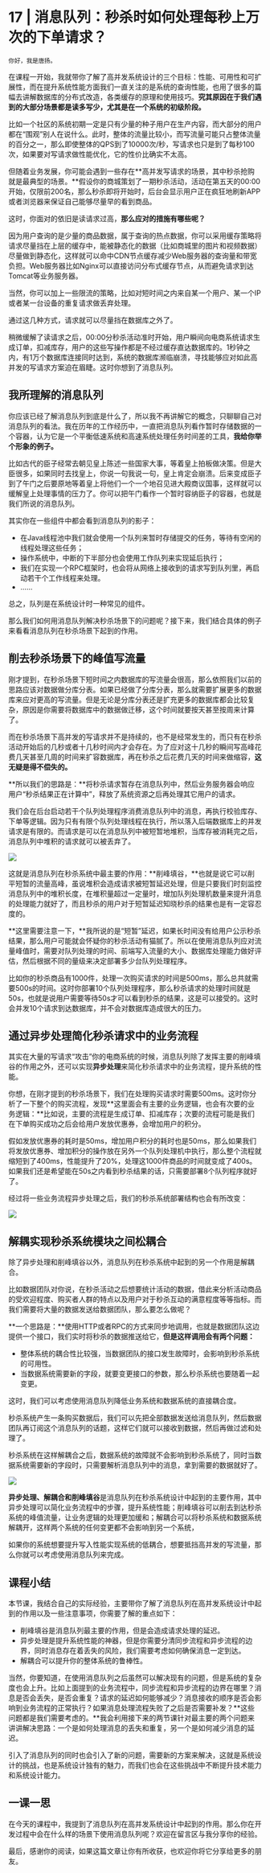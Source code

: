 # 17 | 消息队列：秒杀时如何处理每秒上万次的下单请求？

    你好，我是唐扬。

在课程一开始，我就带你了解了高并发系统设计的三个目标：性能、可用性和可扩展性，而在提升系统性能方面我们一直关注的是系统的查询性能，也用了很多的篇幅去讲解数据库的分布式改造，各类缓存的原理和使用技巧。**究其原因在于我们遇到的大部分场景都是读多写少，尤其是在一个系统的初级阶段。**

比如一个社区的系统初期一定是只有少量的种子用户在生产内容，而大部分的用户都在“围观”别人在说什么。此时，整体的流量比较小，而写流量可能只占整体流量的百分之一，那么即使整体的QPS到了10000次/秒，写请求也只是到了每秒100次，如果要对写请求做性能优化，它的性价比确实不太高。

但随着业务发展，你可能会遇到一些存在**高并发写请求的场景，其中秒杀抢购就是最典型的场景。**假设你的商城策划了一期秒杀活动，活动在第五天的00:00开始，仅限前200名，那么秒杀即将开始时，后台会显示用户正在疯狂地刷新APP或者浏览器来保证自己能够尽量早的看到商品。

这时，你面对的依旧是读请求过高，**那么应对的措施有哪些呢？**

因为用户查询的是少量的商品数据，属于查询的热点数据，你可以采用缓存策略将请求尽量挡在上层的缓存中，能被静态化的数据（比如商城里的图片和视频数据）尽量做到静态化，这样就可以命中CDN节点缓存减少Web服务器的查询量和带宽负担。Web服务器比如Nginx可以直接访问分布式缓存节点，从而避免请求到达Tomcat等业务服务器。

当然，你可以加上一些限流的策略，比如对短时间之内来自某一个用户、某一个IP或者某一台设备的重复请求做丢弃处理。

通过这几种方式，请求就可以尽量挡在数据库之外了。

稍微缓解了读请求之后，00:00分秒杀活动准时开始，用户瞬间向电商系统请求生成订单，扣减库存，用户的这些写操作都是不经过缓存直达数据库的。1秒钟之内，有1万个数据库连接同时达到，系统的数据库濒临崩溃，寻找能够应对如此高并发的写请求方案迫在眉睫。这时你想到了消息队列。

## 我所理解的消息队列

你应该已经了解消息队列到底是什么了，所以我不再讲解它的概念，只聊聊自己对消息队列的看法。我在历年的工作经历中，一直把消息队列看作暂时存储数据的一个容器，认为它是一个平衡低速系统和高速系统处理任务时间差的工具，**我给你举个形象的例子。**

比如古代的臣子经常去朝见皇上陈述一些国家大事，等着皇上拍板做决策。但是大臣很多，如果同时去找皇上，你说一句我说一句，皇上肯定会崩溃。后来变成臣子到了午门之后要原地等着皇上将他们一个一个地召见进大殿商议国事，这样就可以缓解皇上处理事情的压力了。你可以把午门看作一个暂时容纳臣子的容器，也就是我们所说的消息队列。

其实你在一些组件中都会看到消息队列的影子：

*   在Java线程池中我们就会使用一个队列来暂时存储提交的任务，等待有空闲的线程处理这些任务；
*   操作系统中，中断的下半部分也会使用工作队列来实现延后执行；
*   我们在实现一个RPC框架时，也会将从网络上接收到的请求写到队列里，再启动若干个工作线程来处理。
*   ……

总之，队列是在系统设计时一种常见的组件。

那么我们如何用消息队列解决秒杀场景下的问题呢？接下来，我们结合具体的例子来看看消息队列在秒杀场景下起到的作用。

## 削去秒杀场景下的峰值写流量

刚才提到，在秒杀场景下短时间之内数据库的写流量会很高，那么依照我们以前的思路应该对数据做分库分表。如果已经做了分库分表，那么就需要扩展更多的数据库来应对更高的写流量。但是无论是分库分表还是扩充更多的数据库都会比较复杂，原因是你需要将数据库中的数据做迁移，这个时间就要按天甚至按周来计算了。

而在秒杀场景下高并发的写请求并不是持续的，也不是经常发生的，而只有在秒杀活动开始后的几秒或者十几秒时间内才会存在。为了应对这十几秒的瞬间写高峰花费几天甚至几周的时间来扩容数据库，再在秒杀之后花费几天的时间来做缩容，**这无疑是得不偿失的。**

**所以我们的思路是：**将秒杀请求暂存在消息队列中，然后业务服务器会响应用户“秒杀结果正在计算中”，释放了系统资源之后再处理其它用户的请求。

我们会在后台启动若干个队列处理程序消费消息队列中的消息，再执行校验库存、下单等逻辑。因为只有有限个队列处理线程在执行，所以落入后端数据库上的并发请求是有限的。而请求是可以在消息队列中被短暂地堆积，当库存被消耗完之后，消息队列中堆积的请求就可以被丢弃了。

![](https://static001.geekbang.org/resource/image/de/ad/de0a7a65a0bf51e1463d40d666a034ad.jpg)

这就是消息队列在秒杀系统中最主要的作用：**削峰填谷，**也就是说它可以削平短暂的流量高峰，虽说堆积会造成请求被短暂延迟处理，但是只要我们时刻监控消息队列中的堆积长度，在堆积量超过一定量时，增加队列处理机数量来提升消息的处理能力就好了，而且秒杀的用户对于短暂延迟知晓秒杀的结果也是有一定容忍度的。

**这里需要注意一下，**我所说的是“短暂”延迟，如果长时间没有给用户公示秒杀结果，那么用户可能就会怀疑你的秒杀活动有猫腻了。所以在使用消息队列应对流量峰值时，需要对队列处理的时间、前端写入流量的大小、数据库处理能力做好评估，然后根据不同的量级来决定部署多少台队列处理程序。

比如你的秒杀商品有1000件，处理一次购买请求的时间是500ms，那么总共就需要500s的时间。这时你部署10个队列处理程序，那么秒杀请求的处理时间就是50s，也就是说用户需要等待50s才可以看到秒杀的结果，这是可以接受的。这时会并发10个请求到达数据库，并不会对数据库造成很大的压力。

## 通过异步处理简化秒杀请求中的业务流程

其实在大量的写请求“攻击”你的电商系统的时候，消息队列除了发挥主要的削峰填谷的作用之外，还可以实现**异步处理**来简化秒杀请求中的业务流程，提升系统的性能。

你想，在刚才提到的秒杀场景下，我们在处理购买请求时需要500ms。这时你分析了一下整个的购买流程，发现**这里面会有主要的业务逻辑，也会有次要的业务逻辑：**比如说，主要的流程是生成订单、扣减库存；次要的流程可能是我们在下单购买成功之后会给用户发放优惠券，会增加用户的积分。

假如发放优惠券的耗时是50ms，增加用户积分的耗时也是50ms，那么如果我们将发放优惠券、增加积分的操作放在另外一个队列处理机中执行，那么整个流程就缩短到了400ms，性能提升了20%，处理这1000件商品的时间就变成了400s。如果我们还是希望能在50s之内看到秒杀结果的话，只需要部署8个队列程序就好了。

经过将一些业务流程异步处理之后，我们的秒杀系统部署结构也会有所改变：

![](https://static001.geekbang.org/resource/image/3b/aa/3b19c4b5e93eeb32fd9665e330e6efaa.jpg)

## 解耦实现秒杀系统模块之间松耦合

除了异步处理和削峰填谷以外，消息队列在秒杀系统中起到的另一个作用是解耦合。

比如数据团队对你说，在秒杀活动之后想要统计活动的数据，借此来分析活动商品的受欢迎程度、购买者人群的特点以及用户对于秒杀互动的满意程度等等指标。而我们需要将大量的数据发送给数据团队，那么要怎么做呢？

**一个思路是：**使用HTTP或者RPC的方式来同步地调用，也就是数据团队这边提供一个接口，我们实时将秒杀的数据推送给它，**但是这样调用会有两个问题：**

*   整体系统的耦合性比较强，当数据团队的接口发生故障时，会影响到秒杀系统的可用性。
*   当数据系统需要新的字段，就要变更接口的参数，那么秒杀系统也要随着一起变更。

这时，我们可以考虑使用消息队列降低业务系统和数据系统的直接耦合度。

秒杀系统产生一条购买数据后，我们可以先把全部数据发送给消息队列，然后数据团队再订阅这个消息队列的话题，这样它们就可以接收到数据，然后再做过滤和处理了。

秒杀系统在这样解耦合之后，数据系统的故障就不会影响到秒杀系统了，同时当数据系统需要新的字段时，只需要解析消息队列中的消息，拿到需要的数据就好了。

![](https://static001.geekbang.org/resource/image/6e/f6/6e096e287f2c418f663ab201f435a5f6.jpg)

**异步处理、解耦合和削峰填谷**是消息队列在秒杀系统设计中起到的主要作用，其中异步处理可以简化业务流程中的步骤，提升系统性能；削峰填谷可以削去到达秒杀系统的峰值流量，让业务逻辑的处理更加缓和；解耦合可以将秒杀系统和数据系统解耦开，这样两个系统的任何变更都不会影响到另一个系统，

如果你的系统想要提升写入性能实现系统的低耦合，想要抵挡高并发的写流量，那么你就可以考虑使用消息队列来完成。

## 课程小结

本节课，我结合自己的实际经验，主要带你了解了消息队列在高并发系统设计中起到的作用以及一些注意事项，你需要了解的重点如下：

*   削峰填谷是消息队列最主要的作用，但是会造成请求处理的延迟。
*   异步处理是提升系统性能的神器，但是你需要分清同步流程和异步流程的边界，同时消息存在着丢失的风险，我们需要考虑如何确保消息一定到达。
*   解耦合可以提升你的整体系统的鲁棒性。

当然，你要知道，在使用消息队列之后虽然可以解决现有的问题，但是系统的复杂度也会上升。比如上面提到的业务流程中，同步流程和异步流程的边界在哪里？消息是否会丢失，是否会重复？请求的延迟如何能够减少？消息接收的顺序是否会影响到业务流程的正常执行？如果消息处理流程失败了之后是否需要补发？**这些问题都是我们需要考虑的。**我会利用接下来的两节课针对最主要的两个问题来讲讲解决思路：一个是如何处理消息的丢失和重复，另一个是如何减少消息的延迟。

引入了消息队列的同时也会引入了新的问题，需要新的方案来解决，这就是系统设计的挑战，也是系统设计独有的魅力，而我们也会在这些挑战中不断提升技术能力和系统设计能力。

## 一课一思

在今天的课程中，我提到了消息队列在高并发系统设计中起到的作用。那么你在开发过程中会在什么样的场景下使用消息队列呢？欢迎在留言区与我分享你的经验。

最后，感谢你的阅读，如果这篇文章让你有所收获，也欢迎你将它分享给更多的朋友。
    